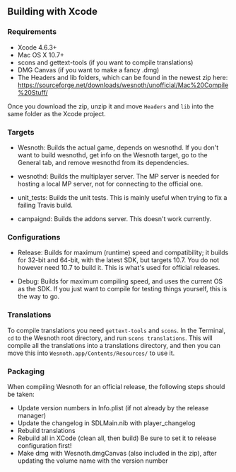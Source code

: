 ## Building with Xcode

### Requirements
 * Xcode 4.6.3+
 * Mac OS X 10.7+
 * scons and gettext-tools (if you want to compile translations)
 * DMG Canvas (if you want to make a fancy .dmg)
 * The Headers and lib folders, which can be found in the newest zip here:  
   https://sourceforge.net/downloads/wesnoth/unofficial/Mac%20Compile%20Stuff/

Once you download the zip, unzip it and move `Headers` and `lib` into the same folder as the Xcode project.


### Targets

- Wesnoth:
Builds the actual game, depends on wesnothd. If you don't want to build wesnothd, get info on the Wesnoth target, go to the General tab, and remove wesnothd from its dependencies.

- wesnothd:
Builds the multiplayer server. The MP server is needed for hosting a local MP server, not for connecting to the official one.

- unit_tests:
Builds the unit tests. This is mainly useful when trying to fix a failing Travis build.

- campaignd:
Builds the addons server. This doesn't work currently.


### Configurations

- Release:
Builds for maximum (runtime) speed and compatibility; it builds for 32-bit and 64-bit, with the latest SDK, but targets 10.7. You do not however need 10.7 to build it. This is what's used for official releases.

- Debug:
Builds for maximum compiling speed, and uses the current OS as the SDK. If you just want to compile for testing things yourself, this is the way to go.


### Translations

To compile translations you need `gettext-tools` and `scons`. In the Terminal, `cd` to the Wesnoth root directory, and run `scons translations`. This will compile all the translations into a translations directory, and then you can move this into `Wesnoth.app/Contents/Resources/` to use it.


### Packaging

When compiling Wesnoth for an official release, the following steps should be taken:

 * Update version numbers in Info.plist (if not already by the release manager)
 * Update the changelog in SDLMain.nib with player_changelog
 * Rebuild translations
 * Rebuild all in XCode (clean all, then build)
   Be sure to set it to release configuration first!
 * Make dmg with Wesnoth.dmgCanvas (also included in the zip), after updating the volume name with the version number

